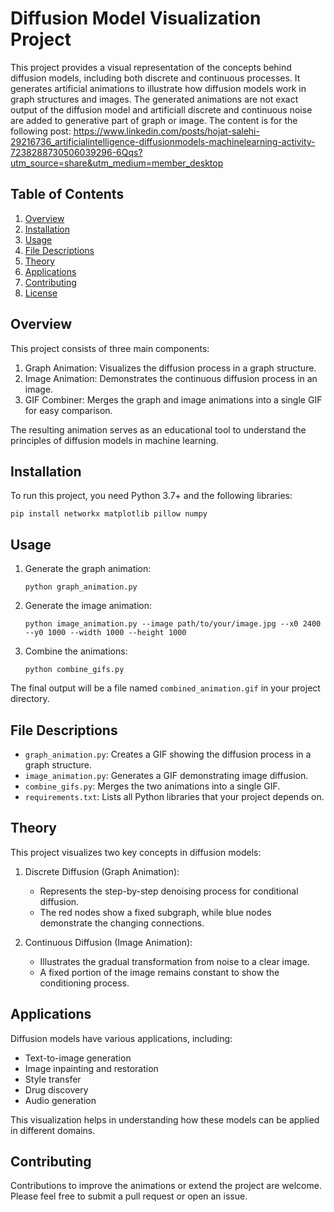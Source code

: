 # Diffusion Model Visualization Project

This project provides a visual representation of the concepts behind diffusion models, including both discrete and continuous processes. It generates artificial animations to illustrate how diffusion models work in graph structures and images. The generated animations are not exact output of the diffusion model and artificiall discrete and continuous noise are added to generative part of graph or image. The content is for the following post: 
https://www.linkedin.com/posts/hojat-salehi-29216736_artificialintelligence-diffusionmodels-machinelearning-activity-7238288730506039296-6Qqs?utm_source=share&utm_medium=member_desktop


## Table of Contents

1. [Overview](#overview)
2. [Installation](#installation)
3. [Usage](#usage)
4. [File Descriptions](#file-descriptions)
5. [Theory](#theory)
6. [Applications](#applications)
7. [Contributing](#contributing)
8. [License](#license)

## Overview

This project consists of three main components:

1. Graph Animation: Visualizes the diffusion process in a graph structure.
2. Image Animation: Demonstrates the continuous diffusion process in an image.
3. GIF Combiner: Merges the graph and image animations into a single GIF for easy comparison.

The resulting animation serves as an educational tool to understand the principles of diffusion models in machine learning.

## Installation

To run this project, you need Python 3.7+ and the following libraries:

```
pip install networkx matplotlib pillow numpy
```

## Usage

1. Generate the graph animation:
   ```
   python graph_animation.py
   ```

2. Generate the image animation:
   ```
   python image_animation.py --image path/to/your/image.jpg --x0 2400 --y0 1000 --width 1000 --height 1000
   ```

3. Combine the animations:
   ```
   python combine_gifs.py
   ```

The final output will be a file named `combined_animation.gif` in your project directory.

## File Descriptions

- `graph_animation.py`: Creates a GIF showing the diffusion process in a graph structure.
- `image_animation.py`: Generates a GIF demonstrating image diffusion.
- `combine_gifs.py`: Merges the two animations into a single GIF.
- `requirements.txt`: Lists all Python libraries that your project depends on.

## Theory

This project visualizes two key concepts in diffusion models:

1. Discrete Diffusion (Graph Animation):
   - Represents the step-by-step denoising process for conditional diffusion.
   - The red nodes show a fixed subgraph, while blue nodes demonstrate the changing connections.

2. Continuous Diffusion (Image Animation):
   - Illustrates the gradual transformation from noise to a clear image.
   - A fixed portion of the image remains constant to show the conditioning process.

## Applications

Diffusion models have various applications, including:

- Text-to-image generation
- Image inpainting and restoration
- Style transfer
- Drug discovery
- Audio generation

This visualization helps in understanding how these models can be applied in different domains.

## Contributing

Contributions to improve the animations or extend the project are welcome. Please feel free to submit a pull request or open an issue.


